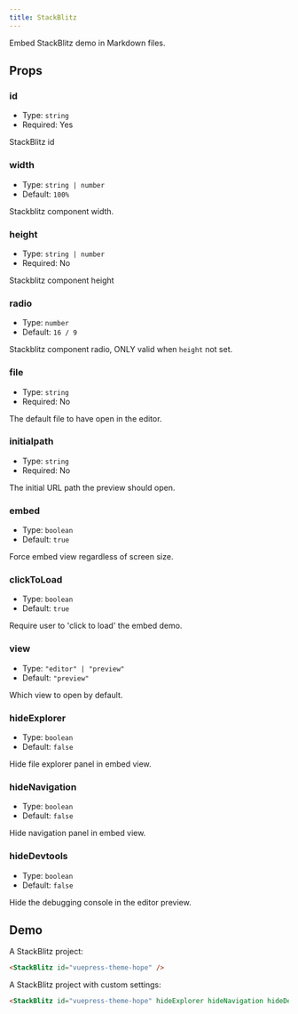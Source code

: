 ```yaml
---
title: StackBlitz
---
```


Embed StackBlitz demo in Markdown files.

<!-- more -->

## Props

### id

- Type: `string`
- Required: Yes

StackBlitz id

### width

- Type: `string | number`
- Default: `100%`

Stackblitz component width.

### height

- Type: `string | number`
- Required: No

Stackblitz component height

### radio

- Type: `number`
- Default: `16 / 9`

Stackblitz component radio, ONLY valid when `height` not set.

### file

- Type: `string`
- Required: No

The default file to have open in the editor.

### initialpath

- Type: `string`
- Required: No

The initial URL path the preview should open.

### embed

- Type: `boolean`
- Default: `true`

Force embed view regardless of screen size.

### clickToLoad

- Type: `boolean`
- Default: `true`

Require user to 'click to load' the embed demo.

### view

- Type: `"editor" | "preview"`
- Default: `"preview"`

Which view to open by default.

### hideExplorer

- Type: `boolean`
- Default: `false`

Hide file explorer panel in embed view.

### hideNavigation

- Type: `boolean`
- Default: `false`

Hide navigation panel in embed view.

### hideDevtools

- Type: `boolean`
- Default: `false`

Hide the debugging console in the editor preview.

## Demo

A StackBlitz project:

<StackBlitz id="vuepress-theme-hope" />

```md
<StackBlitz id="vuepress-theme-hope" />
```

A StackBlitz project with custom settings:

<StackBlitz id="vuepress-theme-hope" hideExplorer hideNavigation hideDevtools />

```md
<StackBlitz id="vuepress-theme-hope" hideExplorer hideNavigation hideDevtools />
```
